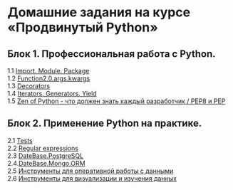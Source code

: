 # Домашние задания на курсе «Продвинутый Python»

## Блок 1. Профессиональная работа с Python.
1.1 [Import. Module. Package](1.1.Import.Module.Package/)  
1.2 [Function2.0.args.kwargs](1.2.Function2.0.args.kwargs/)  
1.3 [Decorators](1.3.Decorators/)  
1.4 [Iterators. Generators. Yield](1.4.Iterators.Generators.Yield/)  
1.5 [Zen of Python - что должен знать каждый разработчик / PEP8 и PEP](1.5.Pep8/)  

## Блок 2. Применение Python на практике.
2.1 [Tests](2.1.Tests)  
2.2 [Regular expressions](2.2.Regexp)  
2.3 [DateBase.PostgreSQL](2.3.DB.PostgreSQL)  
2.4.[DateBase.Mongo.ORM](2.4.DB.Mongo.ORM)  
2.5 [Инструменты для оперативной работы с данными](2.5.Data_analysis1)  
2.6 [Инструменты для визуализации и изучения данных](2.6.Data_analysis2)  
